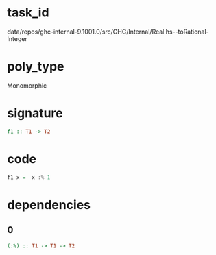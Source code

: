 
# task_id
data/repos/ghc-internal-9.1001.0/src/GHC/Internal/Real.hs--toRational-Integer

# poly_type
Monomorphic

# signature
```haskell
f1 :: T1 -> T2
```   

# code
```haskell
f1 x =  x :% 1
```

# dependencies
## 0
```haskell
(:%) :: T1 -> T1 -> T2
```
